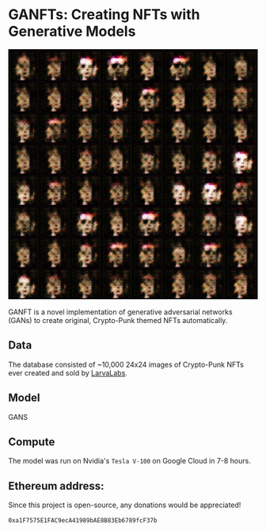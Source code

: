 # GANFTs: Creating NFTs with Generative Models
![grid](media/nftgrid.gif)

GANFT is a novel implementation of generative adversarial networks (GANs) to create original, Crypto-Punk themed NFTs automatically.

## Data
The database consisted of ~10,000 24x24 images of Crypto-Punk NFTs ever created and sold by [LarvaLabs](https://larvalabs.com/cryptopunks).

## Model
GANS

## Compute
The model was run on Nvidia's `Tesla V-100` on Google Cloud in 7-8 hours.


## 


## Ethereum address:
Since this project is open-source, any donations would be appreciated!
```
0xa1F7575E1FAC9ecA41989bAE8B83Eb6789fcF37b
```
